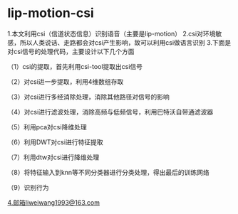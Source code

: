 # lip-motion-csi
1.本文利用csi（信道状态信息）识别语音（主要是lip-motion）
2.csi对环境敏感，所以人类说话、走路都会对csi产生影响，故可以利用csi做语言识别
3.下面是对csi信号的处理代码，主要设计以下几个方面

（1）csi的提取，首先利用csi-tool提取出csi信号

（2）对csi进一步提取，利用4维数组存取

（3）对csi进行多经消除处理，消除其他路径对信号的影响

（4）对csi进行滤波处理，消除高频与低频信号，利用巴特沃自带通滤波器

（5）利用pca对csi降维处理

（6）利用DWT对csi进行特征提取

（7）利用dtw对csi进行降维处理

（8）将特征输入到knn等不同分类器进行分类处理，得出最后的训练网络

（9）识别行为

4.邮箱liweiwang1993@163.com
